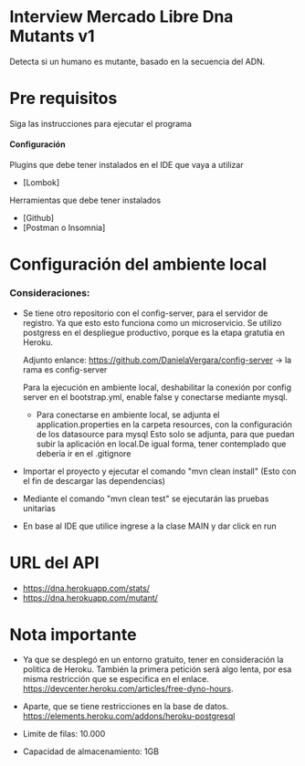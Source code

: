 # Interview Mercado Libre Dna Mutants v1

Detecta si un humano es mutante, basado en la secuencia del ADN.

# Pre requisitos

Siga las instrucciones  para  ejecutar  el programa 

#### Configuración

Plugins que debe tener instalados en el IDE que vaya a utilizar

* [Lombok]

Herramientas que debe tener instalados

* [Github]
* [Postman o Insomnia]

# Configuración del ambiente local

### Consideraciones: 
* Se tiene otro repositorio con el config-server, para el servidor de registro. Ya que esto esto funciona 
  como un microservicio.
  Se utilizo postgress en el despliegue productivo, porque es la etapa gratutia en Heroku.
  
  Adjunto enlance:
  https://github.com/DanielaVergara/config-server -> la rama es config-server
  
   Para la ejecución en ambiente local, deshabilitar la conexión por config server en el bootstrap.yml, enable false
  y conectarse mediante mysql. 
  
  * Para conectarse en ambiente local, se adjunta el application.properties en la carpeta resources, con la configuración
  de los datasource para mysql
  Esto solo se adjunta, para que puedan subir la aplicación en local.De igual forma,
  tener contemplado que debería ir en el .gitignore
  

* Importar el proyecto y ejecutar el comando "mvn clean install" (Esto con el fin de descargar las dependencias)
* Mediante el comando "mvn clean test" se ejecutarán las pruebas unitarias
* En base al IDE que utilice ingrese a la clase MAIN y dar click en run



# URL del API

* https://dna.herokuapp.com/stats/
* https://dna.herokuapp.com/mutant/

# Nota importante 

* Ya que se desplegó en un entorno gratuito, tener en consideración la  politica de Heroku.
También la primera petición será algo lenta, por esa misma restricción que se especifica en el enlace.
https://devcenter.heroku.com/articles/free-dyno-hours.

* Aparte, que se tiene restricciones en la base de datos. 
https://elements.heroku.com/addons/heroku-postgresql
* Limite de filas: 10.000 
* Capacidad de almacenamiento: 1GB




